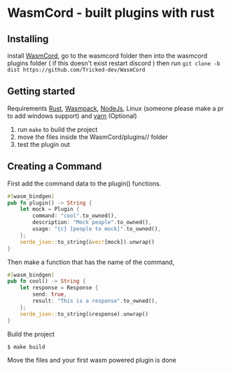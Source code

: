 # WasmCord - built plugins with rust

## Installing

install [WasmCord](https://github.com/Tricked-dev/WasmCord),
go to the wasmcord folder then into the wasmcord plugins folder ( if this doesn't exist restart discord ) then run `git clone -b dist https://github.com/Tricked-dev/WasmCord`

## Getting started

Requirements [Rust](https://www.rust-lang.org/tools/install), [Wasmpack](https://rustwasm.github.io/wasm-pack/installer/), [NodeJs](https://nodejs.org/en/download/), Linux (someone please make a pr to add windows support) and [yarn](https://classic.yarnpkg.com/lang/en/docs/install/#debian-stable) (Optional)

1. run `make` to build the project
2. move the files inside the WasmCord/plugins/<yourplugin>/ folder
3. test the plugin out

## Creating a Command

First add the command data to the plugin() functions.

```rs
#[wasm_bindgen]
pub fn plugin() -> String {
    let mock = Plugin {
        command: "cool".to_owned(),
        description: "Mock people".to_owned(),
        usage: "{c} [people to mock]".to_owned(),
    };
    serde_json::to_string(&vec![mock]).unwrap()
}
```

Then make a function that has the name of the command,

```rs
#[wasm_bindgen]
pub fn cool() -> String {
    let response = Response {
        send: true,
        result: "This is a response".to_owned(),
    };
    serde_json::to_string(&response).unwrap()
}
```

Build the project

```sh
$ make build
```

Move the files and your first wasm powered plugin is done
